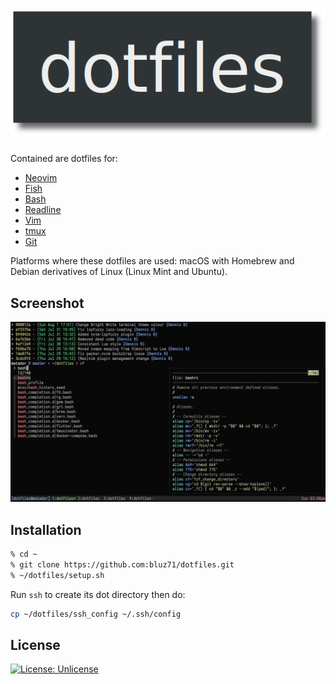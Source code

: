 ![dotfiles](https://raw.githubusercontent.com/bluz71/misc-binaries/master/headings/dotfiles.png)
==========

Contained are dotfiles for:

- [Neovim](https://github.com/bluz71/dotfiles/tree/master/nvim)
- [Fish](https://github.com/bluz71/dotfiles/tree/master/fish)
- [Bash](https://github.com/bluz71/dotfiles/blob/master/bashrc)
- [Readline](https://github.com/bluz71/dotfiles/blob/master/inputrc)
- [Vim](https://github.com/bluz71/dotfiles/blob/master/vimrc)
- [tmux](https://github.com/bluz71/dotfiles/blob/master/tmux.conf)
- [Git](https://github.com/bluz71/dotfiles/blob/master/gitconfig)

Platforms where these dotfiles are used: macOS with Homebrew and Debian
derivatives of Linux (Linux Mint and Ubuntu).

Screenshot
----------

![terminal](https://raw.githubusercontent.com/bluz71/misc-binaries/master/misc/dotfiles.png)

Installation
------------

```sh
% cd ~
% git clone https://github.com:bluz71/dotfiles.git
% ~/dotfiles/setup.sh
```

Run `ssh` to create its dot directory then do:

```sh
cp ~/dotfiles/ssh_config ~/.ssh/config
```

License
-------

[![License: Unlicense](https://img.shields.io/badge/License-Unlicense-blue.svg)](https://unlicense.org/)
